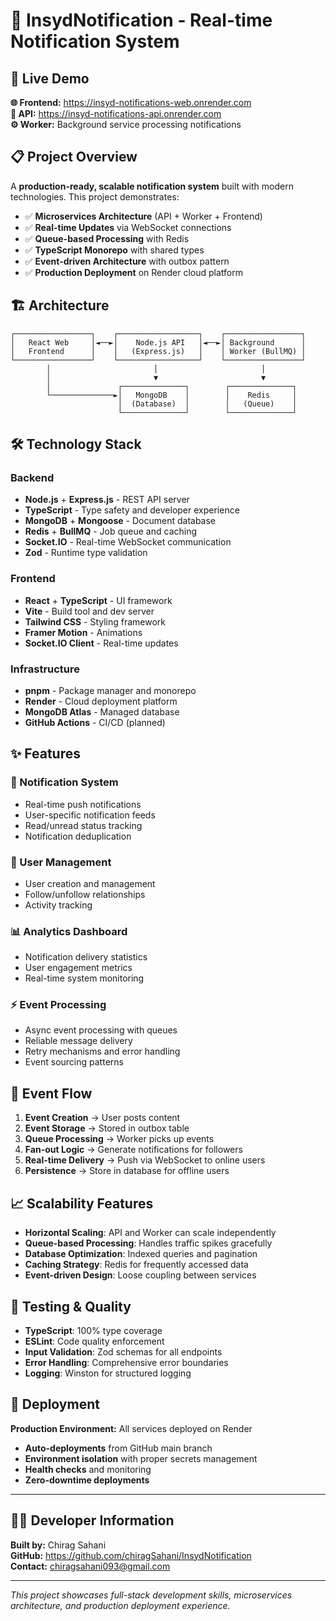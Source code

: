 # 🔔 InsydNotification - Real-time Notification System

## 🚀 Live Demo

**🌐 Frontend:** https://insyd-notifications-web.onrender.com  
**🔗 API:** https://insyd-notifications-api.onrender.com  
**⚙️ Worker:** Background service processing notifications  

## 📋 Project Overview

A **production-ready, scalable notification system** built with modern technologies. This project demonstrates:

- ✅ **Microservices Architecture** (API + Worker + Frontend)
- ✅ **Real-time Updates** via WebSocket connections
- ✅ **Queue-based Processing** with Redis
- ✅ **TypeScript Monorepo** with shared types
- ✅ **Event-driven Architecture** with outbox pattern
- ✅ **Production Deployment** on Render cloud platform

## 🏗️ Architecture

```
┌─────────────────┐    ┌──────────────────┐    ┌─────────────────┐
│   React Web     │◄──►│    Node.js API   │◄──►│ Background      │
│   Frontend      │    │   (Express.js)   │    │ Worker (BullMQ) │
└─────────────────┘    └──────────────────┘    └─────────────────┘
        │                       │                       │
        │                       ▼                       ▼
        │               ┌──────────────┐        ┌──────────────┐
        └──────────────►│   MongoDB    │        │    Redis     │
                        │  (Database)  │        │   (Queue)    │
                        └──────────────┘        └──────────────┘
```

## 🛠️ Technology Stack

### **Backend**
- **Node.js** + **Express.js** - REST API server
- **TypeScript** - Type safety and developer experience  
- **MongoDB** + **Mongoose** - Document database
- **Redis** + **BullMQ** - Job queue and caching
- **Socket.IO** - Real-time WebSocket communication
- **Zod** - Runtime type validation

### **Frontend** 
- **React** + **TypeScript** - UI framework
- **Vite** - Build tool and dev server
- **Tailwind CSS** - Styling framework
- **Framer Motion** - Animations
- **Socket.IO Client** - Real-time updates

### **Infrastructure**
- **pnpm** - Package manager and monorepo
- **Render** - Cloud deployment platform
- **MongoDB Atlas** - Managed database
- **GitHub Actions** - CI/CD (planned)

## ✨ Features

### **🔔 Notification System**
- Real-time push notifications
- User-specific notification feeds
- Read/unread status tracking
- Notification deduplication

### **👥 User Management** 
- User creation and management
- Follow/unfollow relationships
- Activity tracking

### **📊 Analytics Dashboard**
- Notification delivery statistics
- User engagement metrics
- Real-time system monitoring

### **⚡ Event Processing**
- Async event processing with queues
- Reliable message delivery
- Retry mechanisms and error handling
- Event sourcing patterns

## 🔄 Event Flow

1. **Event Creation** → User posts content
2. **Event Storage** → Stored in outbox table  
3. **Queue Processing** → Worker picks up events
4. **Fan-out Logic** → Generate notifications for followers
5. **Real-time Delivery** → Push via WebSocket to online users
6. **Persistence** → Store in database for offline users

## 📈 Scalability Features

- **Horizontal Scaling**: API and Worker can scale independently
- **Queue-based Processing**: Handles traffic spikes gracefully  
- **Database Optimization**: Indexed queries and pagination
- **Caching Strategy**: Redis for frequently accessed data
- **Event-driven Design**: Loose coupling between services

## 🧪 Testing & Quality

- **TypeScript**: 100% type coverage
- **ESLint**: Code quality enforcement
- **Input Validation**: Zod schemas for all endpoints
- **Error Handling**: Comprehensive error boundaries
- **Logging**: Winston for structured logging

## 🚀 Deployment

**Production Environment:** All services deployed on Render
- **Auto-deployments** from GitHub main branch
- **Environment isolation** with proper secrets management
- **Health checks** and monitoring
- **Zero-downtime deployments**

---

## 👨‍💻 Developer Information

**Built by:** Chirag Sahani  
**GitHub:** https://github.com/chiragSahani/InsydNotification  
**Contact:** chiragsahani093@gmail.com  

---

*This project showcases full-stack development skills, microservices architecture, and production deployment experience.*